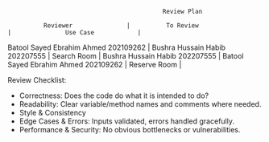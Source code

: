                                                Review Plan
                                                  
              Reviewer               |          To Review                          |               Use Case            |
Batool Sayed Ebrahim Ahmed 202109262 |      Bushra Hussain Habib 202207555         |              Search Room          |
Bushra Hussain Habib 202207555       |      Batool Sayed Ebrahim Ahmed 202109262   |             Reserve Room          |

Review Checklist:
- Correctness: Does the code do what it is intended to do?
- Readability: Clear variable/method names and comments where needed.  
- Style & Consistency
- Edge Cases & Errors: Inputs validated, errors handled gracefully.  
- Performance & Security: No obvious bottlenecks or vulnerabilities.
